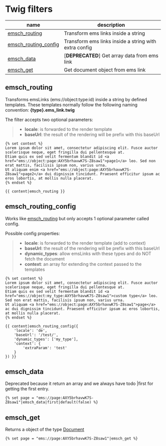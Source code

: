 # Twig filters

| name |  description
| --- | --- | 
| [emsch_routing](#emsch_routing) | Transform ems links inside a string 
| [emsch_routing_config](#emsch_routing_config) | Transform ems links inside a string with extra config
| [emsch_data](#emsch_data) | [**DEPRECATED**] Get array data from ems link 
| [emsch_get](#emsch_get) | Get document object from ems link

## emsch_routing
Transforms emsLinks (ems://object:type:id) inside a string by defined templates. 
These templates normally follow the following naming convention: **{type}.ems_link.twig**

The filter accepts two optional parameters:
> - **locale**: is forwarded to the render template
> - **baseUrl**: the result of the rendering will be prefix with this baseUrl

```twig
{% set content %}
Lorem ipsum dolor sit amet, consectetur adipiscing elit. Fusce auctor scelerisque neque, eget fringilla dui pellentesque at. 
Etiam quis ex sed velit fermentum blandit id <a href="ems://object:page:AXY5brhavwK7S-Z8saw1">page1</a> leo. Sed non erat mattis, facilisis ipsum non, varius urna. 
Ut aliquam enim <a href="ems://object:page:AXY5brhavwK7S-Z8saw1">page2</a> dui dignissim tincidunt. Praesent efficitur ipsum ac eros lobortis, at mollis nulla placerat.
{% endset %}

{{ content|emsch_routing }}
```

## emsch_routing_config
Works like [emsch_routing](#emsch_routing) but only accepts 1 optional parameter called config.

Possible config properties:
> - **locale**: is forwarded to the render template (add to context)
> - **baseUrl**: the result of the rendering will be prefix with this baseUrl
> - **dynamic_types**: allow emsLinks with these types and do NOT fetch the document
> - **context**: an array for extending the context passed to the templates

```twig
{% set content %}
Lorem ipsum dolor sit amet, consectetur adipiscing elit. Fusce auctor scelerisque neque, eget fringilla dui pellentesque at. 
Etiam quis ex sed velit fermentum blandit id <a href="ems://object:my_type:AXY5brhavwK7S-Z8saw1">custom type</a> leo. Sed non erat mattis, facilisis ipsum non, varius urna. 
Ut aliquam <a href="ems://object:page:AXY5brhavwK7S-Z8saw1">page</a> ac dui dignissim tincidunt. Praesent efficitur ipsum ac eros lobortis, at mollis nulla placerat.
{% endset %}

{{ content|emsch_routing_config({ 
    'locale': 'de', 
    'baseUrl': '/test/',
    'dynamic_types': ['my_type'],
    'context': {
        'extraParam': 'test'
    }
}) }}
```

## emsch_data
Deprecated because it return an array and we always have todo |first for getting the first entry.
```twig
{% set page = "ems://page:AXY5brhavwK7S-Z8saw1"|emsch_data|first|default(false) %}
```

## emsch_get
Returns a object of the type [Document](https://github.com/ems-project/EMSCommonBundle/blob/master/src/Common/Document.php)
```twig
{% set page = "ems://page:AXY5brhavwK7S-Z8saw1"|emsch_get %}
```
 